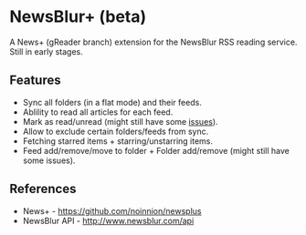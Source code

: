 NewsBlur+ (beta)
================

A News+ (gReader branch) extension for the NewsBlur RSS reading service. Still in early stages.

Features
-------------------------------
* Sync all folders (in a flat mode) and their feeds.
* Ablility to read all articles for each feed.
* Mark as read/unread (might still have some [issues](https://github.com/noinnion/newsplus/issues/12)).
* Allow to exclude certain folders/feeds from sync.
* Fetching starred items + starring/unstarring items.
* Feed add/remove/move to folder + Folder add/remove (might still have some issues).

    
References
-------------------------------
* News+ - https://github.com/noinnion/newsplus
* NewsBlur API - http://www.newsblur.com/api
